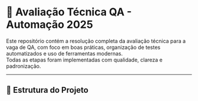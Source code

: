 # 🧪 Avaliação Técnica QA - Automação 2025

Este repositório contém a resolução completa da avaliação técnica para a vaga de QA, com foco em boas práticas, organização de testes automatizados e uso de ferramentas modernas.  
Todas as etapas foram implementadas com qualidade, clareza e padronização.

---

## 📁 Estrutura do Projeto

